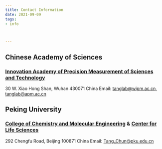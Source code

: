 ```yaml
---
title: Contact Information
date: 2021-09-09
tags: 
- info



---
```




## Chinese Academy of Sciences

### [Innovation Academy of Precision Measurement of Sciences and Technology](http://www.apm.ac.cn/)

30 W. Xiao Hong Shan, Wuhan 430071 China
Email: [tanglab@wipm.ac.cn](mailto:tanglab@wipm.ac.cn), [tanglab@apm.ac.cn](mailto:tanglab@apm.ac.cn)



## Peking University

### [College of Chemistry and Molecular Engineering](http://www.chem.pku.edu.cn/en/faculty/researchareas/physical/112407.htm) & [Center for Life Sciences](http://www.cls.edu.cn/english/PrincipalInvestigator/pi/index4929.shtml)

292 Chengfu Road, Beijing 100871 China
Email: [Tang_Chun@pku.edu.cn](mailto:Tang_Chun@pku.edu.cn)


